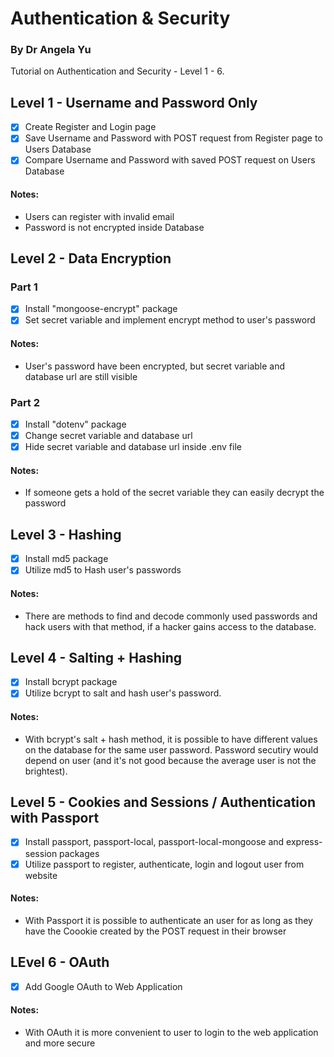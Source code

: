 # Authentication & Security

### By Dr Angela Yu

Tutorial on Authentication and Security - Level 1 - 6.

## Level 1 - Username and Password Only

- [x] Create Register and Login page
- [x] Save Username and Password with POST request from Register page to Users Database
- [x] Compare Username and Password with saved POST request on Users Database

#### Notes:

- Users can register with invalid email
- Password is not encrypted inside Database

## Level 2 - Data Encryption

### Part 1

- [x] Install "mongoose-encrypt" package
- [x] Set secret variable and implement encrypt method to user's password

#### Notes:

- User's password have been encrypted, but secret variable and database url are still visible

### Part 2

- [x] Install "dotenv" package
- [x] Change secret variable and database url
- [x] Hide secret variable and database url inside .env file

#### Notes:

- If someone gets a hold of the secret variable they can easily decrypt the password

## Level 3 - Hashing

- [x] Install md5 package
- [x] Utilize md5 to Hash user's passwords

#### Notes:

- There are methods to find and decode commonly used passwords and hack users with that method, if a hacker gains access to the database.

## Level 4 - Salting + Hashing

- [x] Install bcrypt package
- [x] Utilize bcrypt to salt and hash user's password.

#### Notes:

- With bcrypt's salt + hash method, it is possible to have different values on the database for the same user password. Password secutiry would depend on user (and it's not good because the average user is not the brightest).

## Level 5 - Cookies and Sessions / Authentication with Passport

- [x] Install passport, passport-local, passport-local-mongoose and express-session packages
- [x] Utilize passport to register, authenticate, login and logout user from website

#### Notes:

- With Passport it is possible to authenticate an user for as long as they have the Coookie created by the POST request in their browser

## LEvel 6 - OAuth

- [x] Add Google OAuth to Web Application

#### Notes:

- With OAuth it is more convenient to user to login to the web application and more secure
